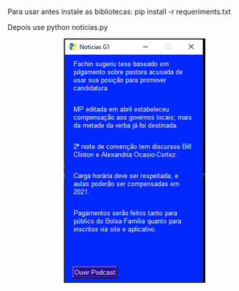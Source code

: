 Para usar antes instale as bibliotecas: pip install -r requeriments.txt

Depois use python noticias.py

<p align="center">
  <img src="print.PNG">
</p>
